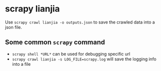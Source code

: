 # scrapy lianjia
Use `scrapy crawl lianjia -o outputs.json` to save the crawled data into a json file.

## Some common `scrapy` command
- `scrapy shell *URL*` can be used for debugging specific url
- `scrapy crawl lianjia -s LOG_FILE=scrapy.log` will save the logging info into a file
